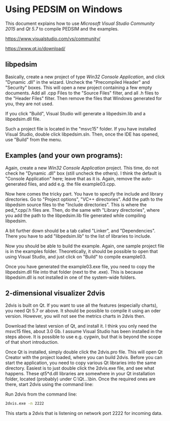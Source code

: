 Using PEDSIM on Windows
=======================

This document explains how to use _Microsoft Visual Studio Community 2015_ and _Qt 5.7_ to compile PEDSIM and the examples.

https://www.visualstudio.com/vs/community/

https://www.qt.io/download/

libpedsim
---------

Basically, create a new project of type _Win32 Console Application_, and click "Dynamic .dll" in the wizard. Uncheck the "Precompiled Header" and "Security" boxes. This will open a new project containing a few empty documents. Add all .cpp Files to the "Source Files" filter, and all .h files to the "Header Files" filter. Then remove the files that Windows generated for you, they are not used.

If you click "Build", Visual Studio will generate a libpedsim.lib and a libpedsim.dll file.

Such a project file is located in the "msvc15" folder. If you have installed Visual Studio, double click libpedsim.sln. Then, once the IDE has opened, use "Build" from the menu.


Examples (and your own programs):
---------------------------------

Again, create a new _Win32 Console Application_ project. This time, do not check he "Dynamic .dll" box (still uncheck the others). I think the default is "Console Application" here; leave that as it is. Again, remove the auto-generated files, and add e.g. the file example03.cpp.

Now here comes the tricky part. You have to specify the include and library directories. Go to "Project options", "VC++ directories". Add the path to the libpedsim source files to the "Include directories". This is where the ped_*.cpp/.h files are. Then, do the same with "Library directories", where you add the path to the libpedsim.lib file generated while compiling libpedsim.

A bit further down should be a tab called "Linker", and "Dependencies". There you have to add "libpedsim.lib" to the list of libraries to include.

Now you should be able to build the example. Again, one sample project file is in the examples folder. Theoretically, it should be possible to open that using Visual Studio, and just click on "Build" to compile example03.

Once you have generated the example03.exe file, you need to copy the libpedsim.dll file into that folder (next to the .exe). This is because libpedsim.dll is not installed in one of the system-wide folders.


2-dimensional visualizer 2dvis
------------------------------

2dvis is built on Qt. If you want to use all the features (especially charts), you need Qt 5.7 or above. It should be possible to compile it using an oder version. However, you will not see the metrics charts in 2dvis then.

Download the latest version of Qt, and install it. I think you only need the msvc15 files, about 3.0 Gb. I assume Visual Studio has been installed in the steps above. It is possible to use e.g. cygwin, but that is beyond the scope of that short introduction.

Once Qt is installed, simply double click the 2dvis.pro file. This will open Qt Creator with the project loaded, where you can build 2dvis. Before you can start the application, you need to copy various Qt libraries into the same directory. Easiest is to just double click the 2dvis.exe file, and see what happens. These qt5*d.dll libraries are somewhere in your Qt installation folder, located (probably) under C:\Qt\...\bin. Once the required ones are there, start 2dvis using the command line:


Run 2dvis from the command line:
~~~~ .sh
2dvis.exe -n 2222
~~~~

This starts a 2dvis that is listening on network port 2222 for incoming data.
